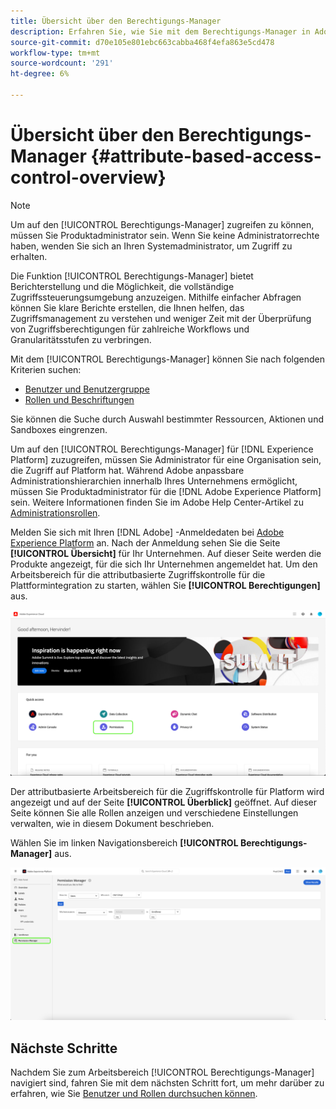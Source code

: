 ```yaml
---
title: Übersicht über den Berechtigungs-Manager
description: Erfahren Sie, wie Sie mit dem Berechtigungs-Manager in Adobe Experience Platform Berichte für mehrere Workflows erstellen können.
source-git-commit: d70e105e801ebc663cabba468f4efa863e5cd478
workflow-type: tm+mt
source-wordcount: '291'
ht-degree: 6%

---
```


# Übersicht über den Berechtigungs-Manager {#attribute-based-access-control-overview}

>[!NOTE]
>
>Um auf den [!UICONTROL Berechtigungs-Manager] zugreifen zu können, müssen Sie Produktadministrator sein. Wenn Sie keine Administratorrechte haben, wenden Sie sich an Ihren Systemadministrator, um Zugriff zu erhalten.

Die Funktion [!UICONTROL Berechtigungs-Manager] bietet Berichterstellung und die Möglichkeit, die vollständige Zugriffssteuerungsumgebung anzuzeigen. Mithilfe einfacher Abfragen können Sie klare Berichte erstellen, die Ihnen helfen, das Zugriffsmanagement zu verstehen und weniger Zeit mit der Überprüfung von Zugriffsberechtigungen für zahlreiche Workflows und Granularitätsstufen zu verbringen.

Mit dem [!UICONTROL Berechtigungs-Manager] können Sie nach folgenden Kriterien suchen:

* [Benutzer und Benutzergruppe](./permissions.md)
* [Rollen und Beschriftungen](./permissions.md)

Sie können die Suche durch Auswahl bestimmter Ressourcen, Aktionen und Sandboxes eingrenzen.

Um auf den [!UICONTROL Berechtigungs-Manager] für [!DNL Experience Platform] zuzugreifen, müssen Sie Administrator für eine Organisation sein, die Zugriff auf Platform hat. Während Adobe anpassbare Administrationshierarchien innerhalb Ihres Unternehmens ermöglicht, müssen Sie Produktadministrator für die [!DNL Adobe Experience Platform] sein. Weitere Informationen finden Sie im Adobe Help Center-Artikel zu [Administrationsrollen](https://helpx.adobe.com/de/enterprise/using/admin-roles.html).

Melden Sie sich mit Ihren [!DNL Adobe] -Anmeldedaten bei [Adobe Experience Platform](https://experience.adobe.com/) an.  Nach der Anmeldung sehen Sie die Seite **[!UICONTROL Übersicht]** für Ihr Unternehmen. Auf dieser Seite werden die Produkte angezeigt, für die sich Ihr Unternehmen angemeldet hat. Um den Arbeitsbereich für die attributbasierte Zugriffskontrolle für die Plattformintegration zu starten, wählen Sie **[!UICONTROL Berechtigungen]** aus.

![Adobe Experience Platform - Übersicht, in der Berechtigungen hervorgehoben werden.](../../images/flac-ui/flac-select-product.png)

Der attributbasierte Arbeitsbereich für die Zugriffskontrolle für Platform wird angezeigt und auf der Seite **[!UICONTROL Überblick]** geöffnet. Auf dieser Seite können Sie alle Rollen anzeigen und verschiedene Einstellungen verwalten, wie in diesem Dokument beschrieben.

Wählen Sie im linken Navigationsbereich **[!UICONTROL Berechtigungs-Manager]** aus.

![Der Suchbildschirm des Berechtigungs-Managers zeigt verfügbare Filter an.](../../images/permission-manager/permission-manager.png)

## Nächste Schritte

Nachdem Sie zum Arbeitsbereich [!UICONTROL Berechtigungs-Manager] navigiert sind, fahren Sie mit dem nächsten Schritt fort, um mehr darüber zu erfahren, wie Sie [Benutzer und Rollen durchsuchen können](./permissions.md).

